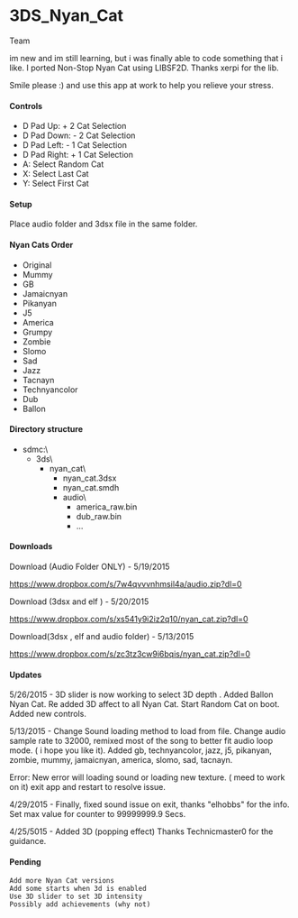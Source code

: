 # 3DS_Nyan_Cat

Team

im new and im still learning, but i was finally able to code something that i like. I ported Non-Stop Nyan Cat using LIBSF2D. Thanks xerpi for the lib.

Smile please :) and use this app at work to help you relieve your stress.

#### Controls

- D Pad Up: + 2 Cat Selection
- D Pad Down: - 2 Cat Selection
- D Pad Left: - 1 Cat Selection
- D Pad Right: + 1 Cat Selection
- A: Select Random Cat
- X: Select Last Cat
- Y: Select First Cat

#### Setup

Place audio folder and 3dsx file in the same folder. 

#### Nyan Cats Order

- Original
- Mummy
- GB
- Jamaicnyan
- Pikanyan
- J5
- America
- Grumpy
- Zombie
- Slomo
- Sad
- Jazz
- Tacnayn
- Technyancolor
- Dub
- Ballon

#### Directory structure

- sdmc:\
  - 3ds\
    - nyan_cat\
      - nyan_cat.3dsx
      - nyan_cat.smdh
      - audio\
        - america_raw.bin
        - dub_raw.bin
        - ...

#### Downloads

Download (Audio Folder ONLY) - 5/19/2015

https://www.dropbox.com/s/7w4qvvvnhmsil4a/audio.zip?dl=0

Download (3dsx and elf ) - 5/20/2015

https://www.dropbox.com/s/xs541y9i2iz2q10/nyan_cat.zip?dl=0

Download(3dsx , elf and audio folder) - 5/13/2015

https://www.dropbox.com/s/zc3tz3cw9i6bqis/nyan_cat.zip?dl=0

#### Updates

5/26/2015 - 3D slider is now working to select 3D depth . Added Ballon Nyan Cat. Re added 3D affect to all Nyan Cat. Start Random Cat on boot. Added new controls.

5/13/2015 - Change Sound loading method to load from file. Change audio sample rate to 32000, remixed most of the song to better fit audio loop mode. ( i hope you like it). Added gb, technyancolor, jazz, j5, pikanyan, zombie, mummy, jamaicnyan, america, slomo, sad, tacnayn.

Error: New error will loading sound or loading new texture. ( meed to work on it) exit app and restart to resolve issue.

4/29/2015 - Finally, fixed sound issue on exit, thanks "elhobbs" for the info. Set max value for counter to 99999999.9 Secs.

4/25/5015 - Added 3D (popping effect) Thanks Technicmaster0 for the guidance.


#### Pending

    Add more Nyan Cat versions
    Add some starts when 3d is enabled
    Use 3D slider to set 3D intensity
    Possibly add achievements (why not)
